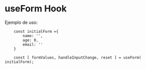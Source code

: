 # useForm Hook

Ejemplo de uso:
```
    const initialForm ={
        name: '',
        age: 0,
        email: ''
    }

    const [ formValues, handleInputChange, reset ] = useForm( initialForm);

```